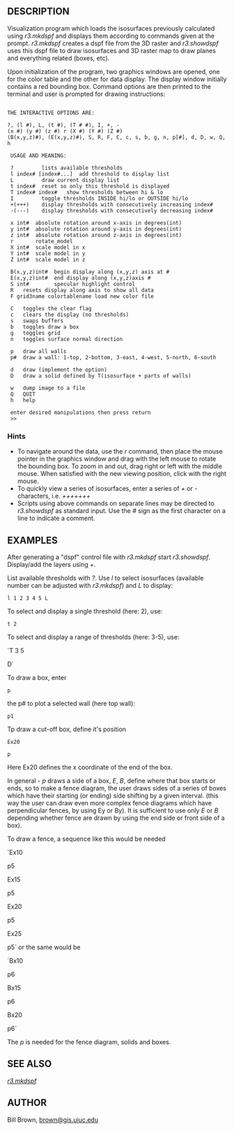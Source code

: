 
## DESCRIPTION

Visualization program which loads the isosurfaces previously calculated
using *r3.mkdspf* and displays them according to commands given at the prompt.
*r3.mkdspf* creates a dspf file from the 3D raster and *r3.showdspf* uses this
dspf file to draw isosurfaces and 3D raster map to draw planes and everything
related (boxes, etc).

Upon initialization of the program, two graphics windows are
opened, one for the color table and the other for data display. The
display window initially contains a red bounding box. Command options
are then printed to the terminal and user is prompted for drawing
instructions:

```

THE INTERACTIVE OPTIONS ARE:

?, (l #), L, (t #), (T # #), I, +, -
(x #) (y #) (z #) r (X #) (Y #) (Z #)
(B(x,y,z)#), (E(x,y,z)#), S, R, F, C, c, s, b, g, n, p[#], d, D, w, Q, h

 USAGE AND MEANING:

 ?         lists available thresholds
 l index# [index#...]  add threshold to display list
 L         draw current display list
 t index#  reset so only this threshold is displayed
 T index# index#   show thresholds between hi & lo
 I         toggle thresholds INSIDE hi/lo or OUTSIDE hi/lo
 +(+++)    display thresholds with consecutively increasing index#
 -(---)    display thresholds with consecutively decreasing index#

 x int#  absolute rotation around x-axis in degrees(int)
 y int#  absolute rotation around y-axis in degrees(int)
 z int#  absolute rotation around z-axis in degrees(int)
 r       rotate_model
 X int#  scale model in x
 Y int#  scale model in y
 Z int#  scale model in z

 B(x,y,z)int#  begin display along (x,y,z) axis at #
 E(x,y,z)int#  end display along (x,y,z)axis #
 S int#        specular highlight control
 R   resets display along axis to show all data
 F grid3name colortablename load new color file

 C   toggles the clear flag
 c   clears the display (no thresholds)
 s   swaps buffers
 b   toggles draw a box
 g   toggles grid
 n   toggles surface normal direction

 p   draw all walls
 p#  draw a wall: 1-top, 2-bottom, 3-east, 4-west, 5-north, 6-south

 d   draw (implement the option)
 D   draw a solid defined by T(isosurface + parts of walls)

 w   dump image to a file
 Q   QUIT
 h   help

 enter desired manipulations then press return
 >>

```

### Hints

* To navigate around the data, use the *r* command, then place
  the mouse pointer in the graphics window and drag with the left mouse
  to rotate the bounding box. To zoom in and out, drag right or left
  with the middle mouse. When satisfied with the new viewing
  position, click with the right mouse.
* To quickly view a series of isosurfaces, enter a series of *+* or *-*
  characters, i.e. *+++++++*
* Scripts using above commands on separate lines may be
  directed to *r3.showdspf* as standard input.
  Use the *#* sign as the first character on a line to indicate a comment.

## EXAMPLES

After generating a "dspf" control file with *r3.mkdspf* start
*r3.showdspf*. Display/add the layers using *+*.

List available thresholds with *?*. Use *l* to select isosurfaces (available
number can be adjusted with *r3.mkdspf*) and *L* to display:

`l 1 2 3 4 5
 L`

To select and display a single threshold (here: 2), use:

`t 2`

To select and display a range of thresholds (here: 3-5), use:

`T 3 5

D`

To draw a box, enter

`p`

the p# to plot a selected wall (here top wall):

`p1`

Tp draw a cut-off box, define it's position

`Ex20`

`p`

Here Ex20 defines the x coordinate of the end of the box.

In general - *p* draws a side of a box, *E*, *B*, define where that box starts or
ends, so to make a fence diagram, the user draws sides of a series of boxes
which have their starting (or ending) side shifting by a given interval.
(this way the user can draw even more complex fence diagrams which have
perpendicular fences, by using Ey or By). It is sufficient to use only *E* or
*B* depending whether fence are drawn by using the end side or front side of a
box).

To draw a fence, a sequence like this would be needed

`Ex10

p5

Ex15

p5

Ex20

p5

Ex25

p5`
or the same would be

`Bx10

p6

Bx15

p6

Bx20

p6`

The *p* is needed for the fence diagram, solids and boxes.

## SEE ALSO

*[r3.mkdspf](r3.mkdspf.html)*

## AUTHOR

Bill Brown, <brown@gis.uiuc.edu>
